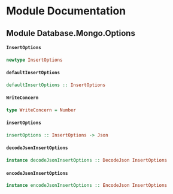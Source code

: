 # Module Documentation

## Module Database.Mongo.Options

#### `InsertOptions`

``` purescript
newtype InsertOptions
```


#### `defaultInsertOptions`

``` purescript
defaultInsertOptions :: InsertOptions
```


#### `WriteConcern`

``` purescript
type WriteConcern = Number
```


#### `insertOptions`

``` purescript
insertOptions :: InsertOptions -> Json
```


#### `decodeJsonInsertOptions`

``` purescript
instance decodeJsonInsertOptions :: DecodeJson InsertOptions
```


#### `encodeJsonInsertOptions`

``` purescript
instance encodeJsonInsertOptions :: EncodeJson InsertOptions
```





